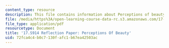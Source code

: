 ```yaml
---
content_type: resource
description: This file contains information about Perceptions of beauty.
file: /media/https%3A/open-learning-course-data-rc.s3.amazonaws.com/17-s914-conversations-you-cant-have-on-campus-race-ethnicity-gender-and-identity-spring-2012/72fca4c4b0c7130fafc1b67ea42503ac_MIT17_S914S12_beauty3.pdf
file_type: application/pdf
resourcetype: Document
title: '17.S914 Reflection Paper: Perceptions Of Beauty'
uid: 72fca4c4-b0c7-130f-afc1-b67ea42503ac
---
```

